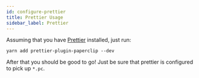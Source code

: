 ```yaml
---
id: configure-prettier
title: Prettier Usage
sidebar_label: Prettier
---
```


Assuming that you have [Prettier](https://prettier.io/) installed, just run:

```
yarn add prettier-plugin-paperclip --dev
```

After that you should be good to go! Just be sure that prettier is configured to pick up `*.pc`.
